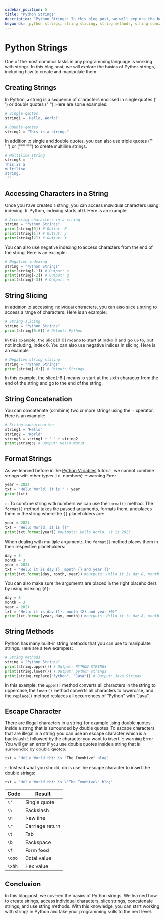 ```yaml
---
sidebar_position: 5
title: "Python Strings"
description: "Python Strings: In this blog post, we will explore the basics of Python strings, including how to create and manipulate them."
keywords: [python strings, string slicing, string methods, string concatenation]
---
```


# Python Strings

One of the most common tasks in any programming language is working with strings. In this blog post, we will explore the basics of Python strings, including how to create and manipulate them.

## Creating Strings

In Python, a string is a sequence of characters enclosed in single quotes (' ') or double quotes (" "). Here are some examples:

```python
# Single quotes
string1 = 'Hello, World!'

# Double quotes
string2 = "This is a string."
```

In addition to single and double quotes, you can also use triple quotes (''' ''') or (""" """) to create multiline strings.

```python
# Multiline string
string3 = '''
This is a
multiline
string.
'''
```

## Accessing Characters in a String

Once you have created a string, you can access individual characters using indexing. In Python, indexing starts at 0. Here is an example:

```python
# Accessing characters in a string
string = "Python Strings"
print(string[0]) # Output: P
print(string[1]) # Output: y
print(string[2]) # Output: t
```

You can also use negative indexing to access characters from the end of the string. Here is an example:

```python
# Negative indexing
string = "Python Strings"
print(string[-1]) # Output: s
print(string[-2]) # Output: g
print(string[-3]) # Output: n
```

## String Slicing

In addition to accessing individual characters, you can also slice a string to access a range of characters. Here is an example:

```python
# String slicing
string = "Python Strings"
print(string[0:6]) # Output: Python
```

In this example, the slice [0:6] means to start at index 0 and go up to, but not including, index 6. You can also use negative indices in slicing. Here is an example:

```python
# Negative string slicing
string = "Python Strings"
print(string[-6:]) # Output: Strings
```

In this example, the slice [-6:] means to start at the sixth character from the end of the string and go to the end of the string.

## String Concatenation

You can concatenate (combine) two or more strings using the + operator. Here is an example:

```python
# String concatenation
string1 = "Hello"
string2 = "World"
string3 = string1 + " " + string2
print(string3) # Output: Hello World
```

## Format Strings
As we learned before in the [Python Variables](python-variables) tutorial, we cannot combine strings with other types (i.e. numbers):
:::warning Error
```python
year = 2023
txt = "Hello World, it is " + year
print(txt)
```
:::
To combine string with numbers we can use the `format()` method. The `format()` method takes the passed arguments, formats them, and places them in the string where the `{}` placeholders are:

```python
year = 2023
txt = "Hello World, it is {}"
print(txt.format(year)) #outputs: Hello World, it is 2023
```
When dealing with multiple arguments, the `format()` method places them in their respective placeholders:
```python
day = 8
month = 3
year = 2023
txt = "Hello it is day {}, month {} and year {}"
print(txt.format(day, month, year)) #outputs: Hello it is day 8, month 3 and year 2023
```
You can also make sure the arguments are placed in the right placeholders by using indexing `{0}`:
```python
day = 8
month = 3
year = 2023
txt = "Hello it is day {1}, month {2} and year {0}"
print(txt.format(year, day, month)) #outputs: Hello it is day 8, month 3 and year 2023
```

## String Methods

Python has many built-in string methods that you can use to manipulate strings. Here are a few examples:

```python
# String methods
string = "Python Strings"
print(string.upper()) # Output: PYTHON STRINGS
print(string.lower()) # Output: python strings
print(string.replace("Python", "Java")) # Output: Java Strings
```

In this example, the `upper()` method converts all characters in the string to uppercase, the `lower()` method converts all characters to lowercase, and the `replace()` method replaces all occurrences of "Python" with "Java".

## Escape Character
There are illegal characters in a string, for example using double quotes inside a string that is surrounded by double quotes.
To escape characters that are illegal in a string, you can use an escape character which is a backslash `\` followed by the character you want to insert.
:::warning Error
You will get an error if you use double quotes inside a string that is surrounded by double quotes:
```python
txt = "Hello World this is "The Innohive" blog"
```
:::
Instead what you should, do is use the escape character to insert the double strings:
```python
txt = "Hello World this is \"The Innohive\" blog"
```

<table>
<thead>
<th>Code</th>
<th>Result</th>
</thead>
<tr>
<td class="column50"><code>\'</code></td>
<td>Single quote</td>
</tr>
<tr>
<td class="column50"><code>\\</code></td>
<td>Backslash</td>
</tr>
<tr>
<td class="column50"><code>\n</code></td>
<td>New line</td>
</tr>
<tr>
<td class="column50"><code>\r</code></td>
<td>Carriage return</td>
</tr>
<tr>
<td class="column50"><code>\t</code></td>
<td>Tab</td>
</tr>
<tr>
<td class="column50"><code>\b</code></td>
<td>Backspace</td>
</tr>
<tr>
<td class="column50"><code>\f</code></td>
<td>Form feed</td>
</tr>
<tr>
<td class="column50"><code>\ooo</code></td>
<td>Octal value</td>
</tr>
<tr>
<td class="column50"><code>\xhh</code></td>
<td>Hex value</td>
</tr>
</table>

## Conclusion

In this blog post, we covered the basics of Python strings. We learned how to create strings, access individual characters, slice strings, concatenate strings, and use string methods. With this knowledge, you can start working with strings in Python and take your programming skills to the next level.